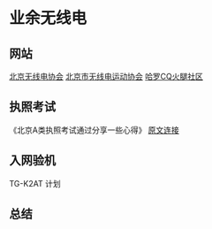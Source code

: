 

# 业余无线电 

## 网站
[北京无线电协会](http://www.bjwxdxh.org.cn) 
[北京市无线电运动协会](http://www.brsa.org.cn)
[哈罗CQ火腿社区](http://www.hellocq.net)

## 执照考试
《北京A类执照考试通过分享一些心得》 [原文连接](https://club.autohome.com.cn/bbs/thread/ac6b110e39c1ec7f/63906774-1.html)

## 入网验机
TG-K2AT 计划

## 总结


